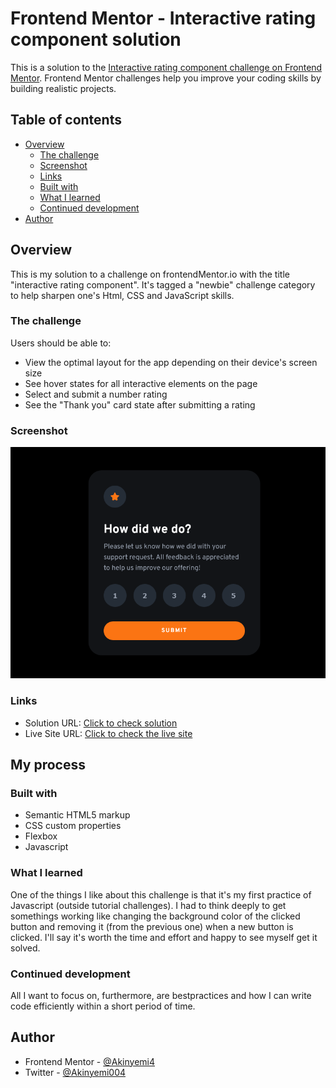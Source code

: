 # Frontend Mentor - Interactive rating component solution

This is a solution to the [Interactive rating component challenge on Frontend Mentor](https://www.frontendmentor.io/challenges/interactive-rating-component-koxpeBUmI). Frontend Mentor challenges help you improve your coding skills by building realistic projects.

## Table of contents

- [Overview](#overview)
  - [The challenge](#the-challenge)
  - [Screenshot](#screenshot)
  - [Links](#links)
  - [Built with](#built-with)
  - [What I learned](#what-i-learned)
  - [Continued development](#continued-development)
- [Author](#author)

## Overview

This is my solution to a challenge on frontendMentor.io with the title "interactive rating component". It's tagged a "newbie" challenge category to help sharpen one's Html, CSS and JavaScript skills.

### The challenge

Users should be able to:

- View the optimal layout for the app depending on their device's screen size
- See hover states for all interactive elements on the page
- Select and submit a number rating
- See the "Thank you" card state after submitting a rating

### Screenshot

![screenshot](/Screenshot.png)

### Links

- Solution URL: [Click to check solution](https://www.frontendmentor.io/solutions/interactive-rating-component-using-html-css-and-javascript-HsKm1ag3ZO)
- Live Site URL: [Click to check the live site](https://rating-component-hakinyemi.netlify.app/)

## My process

### Built with

- Semantic HTML5 markup
- CSS custom properties
- Flexbox
- Javascript

### What I learned

One of the things I like about this challenge is that it's my first practice of Javascript (outside tutorial challenges).
I had to think deeply to get somethings working like changing the background color of the clicked button and removing it (from the previous one) when a new button is clicked.
I'll say it's worth the time and effort and happy to see myself get it solved.

### Continued development

All I want to focus on, furthermore, are bestpractices and how I can write code efficiently within a short period of time.

## Author

- Frontend Mentor - [@Akinyemi4](https://www.frontendmentor.io/profile/Akinyemi4)
- Twitter - [@Akinyemi004](https://twitter.com/home?lang=en)
